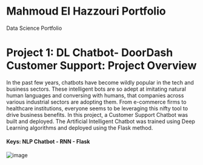 # Mahmoud El Hazzouri Portfolio
Data Science Portfolio

# Project 1: DL Chatbot- DoorDash Customer Support: Project Overview
In the past few years, chatbots have become wildly popular in the tech and business sectors. These intelligent bots are so adept at imitating natural human languages and conversing with humans, that companies across various industrial sectors are adopting them. From e-commerce firms to healthcare institutions, everyone seems to be leveraging this nifty tool to drive business benefits. In this project, a Customer Support Chatbot was built and deployed. The Artificial Intelligent Chatbot was trained using Deep Learning algorithms and deployed using the Flask method.

#### Keys: NLP Chatbot - RNN - Flask
![image](https://user-images.githubusercontent.com/39967400/226722294-99e0d9b5-5b31-4ff2-82df-68b1969f86ee.png)


